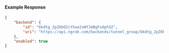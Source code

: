 <!-- Code generated for API Clients. DO NOT EDIT. -->

#### Example Response

```json
{
	"backend": {
		"id": "bkdtg_2pZ6bQIcYXue2vWYJmBgFodph3Z",
		"uri": "https://api.ngrok.com/backends/tunnel_group/bkdtg_2pZ6bQIcYXue2vWYJmBgFodph3Z"
	},
	"enabled": true
}
```
